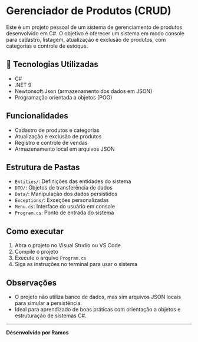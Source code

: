 
# Gerenciador de Produtos (CRUD)

Este é um projeto pessoal de um sistema de gerenciamento de produtos desenvolvido em C#. O objetivo é oferecer um sistema em modo console para cadastro, listagem, atualização e exclusão de produtos, com categorias e controle de estoque.

## 🔧 Tecnologias Utilizadas
- C#
- .NET 9
- Newtonsoft.Json (armazenamento dos dados em JSON)
- Programação orientada a objetos (POO)

## Funcionalidades
- Cadastro de produtos e categorias
- Atualização e exclusão de produtos
- Registro e controle de vendas
- Armazenamento local em arquivos JSON

## Estrutura de Pastas
- `Entities/`: Definições das entidades do sistema
- `DTO/`: Objetos de transferência de dados
- `Data/`: Manipulação dos dados persistidos
- `Exceptions/`: Exceções personalizadas
- `Menu.cs`: Interface do usuário em console
- `Program.cs`: Ponto de entrada do sistema

##  Como executar
1. Abra o projeto no Visual Studio ou VS Code
2. Compile o projeto
3. Execute o arquivo `Program.cs`
4. Siga as instruções no terminal para usar o sistema

## Observações
- O projeto não utiliza banco de dados, mas sim arquivos JSON locais para simular a persistência.
- Ideal para aprendizado de boas práticas com orientação a objetos e estruturação de sistemas C#.

---
**Desenvolvido por Ramos**
